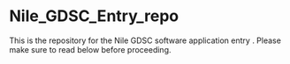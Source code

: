 # Nile_GDSC_Entry_repo
This is the repository for the Nile GDSC software application entry . Please make sure to read below before proceeding.
